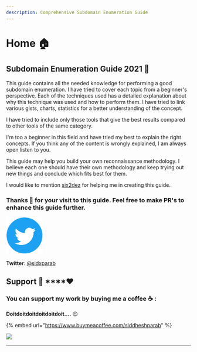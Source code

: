 ```yaml
---
description: Comprehensive Subdomain Enumeration Guide
---
```


# Home 🏠

## Subdomain Enumeration Guide 2021 📖 

This guide contains all the needed knowledge for performing a good subdomain enumeration. I have tried to cover each topic from a beginner's perspective. Each of the techniques used has a detailed explanation about why this technique was used and how to perform them. I have tried to link various gists, charts, statistics for a better understanding of the concept.

I have tried to include only those tools that give the best results compared to other tools of the same category.

I'm too a beginner in this field and have tried my best to explain the right concepts. If you think any of the content is wrongly explained, I am always open listen to you.

This guide may help you build your own reconnaissance methodology. I believe each one should have their own methodology and keep trying out new things and conclude which fits best for them. 

I would like to mention [six2dez](https://twitter.com/Six2dez1) for helping me in creating this guide.

### **Thanks 🙏**  for your visit to this guide. Feel free to make PR's to enhance this guide further.

![](.gitbook/assets/twitter-logo.png)

**Twitter**: [@sidxparab](https://twitter.com/sidxparab)  


## Support 🙏 ****❤ 

### **You can support my work by buying me a coffee** ☕ **:**

**Doitdoitdoitdoitdoitdoit....** 😉 

{% embed url="https://www.buymeacoffee.com/siddheshparab" %}

![](https://media.giphy.com/media/TDQOtnWgsBx99cNoyH/giphy.gif)






****

